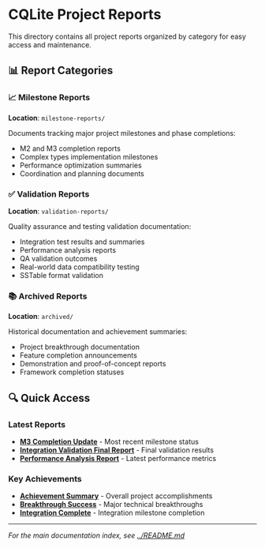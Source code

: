 # CQLite Project Reports

This directory contains all project reports organized by category for easy access and maintenance.

## 📊 Report Categories

### 📈 Milestone Reports
**Location**: `milestone-reports/`

Documents tracking major project milestones and phase completions:
- M2 and M3 completion reports
- Complex types implementation milestones
- Performance optimization summaries
- Coordination and planning documents

### ✅ Validation Reports
**Location**: `validation-reports/`

Quality assurance and testing validation documentation:
- Integration test results and summaries
- Performance analysis reports
- QA validation outcomes
- Real-world data compatibility testing
- SSTable format validation

### 📚 Archived Reports
**Location**: `archived/`

Historical documentation and achievement summaries:
- Project breakthrough documentation
- Feature completion announcements
- Demonstration and proof-of-concept reports
- Framework completion statuses

## 🔍 Quick Access

### Latest Reports
- **[M3 Completion Update](milestone-reports/M3_COMPLETION_UPDATE.md)** - Most recent milestone status
- **[Integration Validation Final Report](validation-reports/INTEGRATION_VALIDATION_FINAL_REPORT.md)** - Final validation results
- **[Performance Analysis Report](validation-reports/PERFORMANCE_ANALYSIS_REPORT.md)** - Latest performance metrics

### Key Achievements
- **[Achievement Summary](archived/ACHIEVEMENT_SUMMARY.md)** - Overall project accomplishments
- **[Breakthrough Success](archived/BREAKTHROUGH_SUCCESS.md)** - Major technical breakthroughs
- **[Integration Complete](archived/INTEGRATION_COMPLETE.md)** - Integration milestone completion

---

*For the main documentation index, see [../README.md](../README.md)*